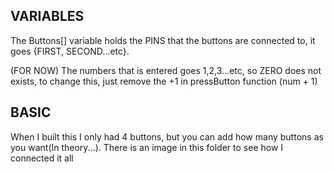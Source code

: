 ## VARIABLES
The Buttons[] variable holds the PINS that the buttons are connected to, it goes {FIRST, SECOND...etc}. 

(FOR NOW) The numbers that is entered goes 1,2,3...etc, so ZERO does not exists, to change this, just remove the +1 in pressButton function (num + 1)

## BASIC
When I built this I only had 4 buttons, but you can add how many buttons as you want(In theory...). There is an image in this folder to see how I connected it all

